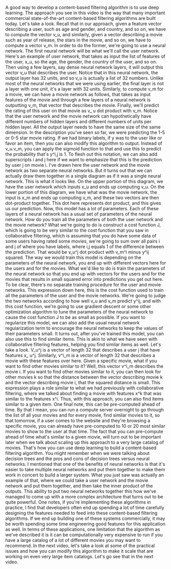 A good way to develop a content-based filtering algorithm is to use deep learning. The approach you see in this video is the way that many important commercial state-of-the-art content-based filtering algorithms are built today. Let's take a look. Recall that in our approach, given a feature vector describing a user, such as age and gender, and country, and so on, we have to compute the vector v_u, and similarly, given a vector describing a movie such as year of release, the stars in the movie, and so on, we have to compute a vector v_m. In order to do the former, we're going to use a neural network. The first neural network will be what we'll call the user network. Here's an example of user network, that takes as input the list of features of the user, x_u, so the age, the gender, the country of the user, and so on. Then using a few layers, say dense neural network layers, it will output this vector v_u that describes the user. Notice that in this neural network, the output layer has 32 units, and so v_u is actually a list of 32 numbers. Unlike most of the neural networks that we were using earlier, the final layer is not a layer with one unit, it's a layer with 32 units. Similarly, to compute v_m for a movie, we can have a movie network as follows, that takes as input features of the movie and through a few layers of a neural network is outputting v_m, that vector that describes the movie. Finally, we'll predict the rating of this user on that movie as v_ u dot product with v_m. Notice that the user network and the movie network can hypothetically have different numbers of hidden layers and different numbers of units per hidden layer. All the output layer needs to have the same size of the same dimension. In the description you've seen so far, we were predicting the 1-5 or 0-5 star movie rating. If we had binary labels, if y was to the user like or favor an item, then you can also modify this algorithm to output. Instead of v_u.v_m, you can apply the sigmoid function to that and use this to predict the probability that's y^i,j is 1. To flesh out this notation, we can also add superscripts i and j here if we want to emphasize that this is the prediction by user j on movie i. I've drawn here the user network and the movie network as two separate neural networks. But it turns out that we can actually draw them together in a single diagram as if it was a single neural network. This is what it looks like. On the upper portion of this diagram, we have the user network which inputs x_u and ends up computing v_u. On the lower portion of this diagram, we have what was the movie network, the input is x_m and ends up computing v_m, and these two vectors are then dot-product together. This dot here represents dot product, and this gives us our prediction. Now, this model has a lot of parameters. Each of these layers of a neural network has a usual set of parameters of the neural network. How do you train all the parameters of both the user network and the movie network? What we're going to do is construct a cost function J, which is going to be very similar to the cost function that you saw in collaborative filtering, which is assuming that you do have some data of some users having rated some movies, we're going to sum over all pairs i and j of where you have labels, where i,j equals 1 of the difference between the prediction. That would be v_u^j dot product with v_m^i minus y^ij squared. The way we would train this model is depending on the parameters of the neural network, you end up with different vectors here for the users and for the movies. What we'd like to do is train the parameters of the neural network so that you end up with vectors for the users and for the movies that results in small squared error into predictions you get out here. To be clear, there's no separate training procedure for the user and movie networks. This expression down here, this is the cost function used to train all the parameters of the user and the movie networks. We're going to judge the two networks according to how well v_u and v_m predict y^ij, and with this cost function, we're going to use gradient descent or some other optimization algorithm to tune the parameters of the neural network to cause the cost function J to be as small as possible. If you want to regularize this model, we can also add the usual neural network regularization term to encourage the neural networks to keep the values of their parameters small. It turns out, after you've trained this model, you can also use this to find similar items. This is akin to what we have seen with collaborative filtering features, helping you find similar items as well. Let's take a look. V_u^j is a vector of length 32 that describes a user j that have features x_ u^j. Similarly, v^i_m is a vector of length 32 that describes a movie with these features over here. Given a specific movie, what if you want to find other movies similar to it? Well, this vector v^i_m describes the movie i. If you want to find other movies similar to it, you can then look for other movies k so that the distance between the vector describing movie k and the vector describing movie i, that the squared distance is small. This expression plays a role similar to what we had previously with collaborative filtering, where we talked about finding a movie with features x^k that was similar to the features x^i. Thus, with this approach, you can also find items similar to a given item. One final note, this can be pre-computed ahead of time. By that I mean, you can run a compute server overnight to go through the list of all your movies and for every movie, find similar movies to it, so that tomorrow, if a user comes to the website and they're browsing a specific movie, you can already have pre-computed to 10 or 20 most similar movies to show to the user at that time. The fact that you can pre-compute ahead of time what's similar to a given movie, will turn out to be important later when we talk about scaling up this approach to a very large catalog of movies. That's how you can use deep learning to build a content-based filtering algorithm. You might remember when we were talking about decision trees and the pros and cons of decision trees versus neural networks. I mentioned that one of the benefits of neural networks is that it's easier to take multiple neural networks and put them together to make them work in concert to build a larger system. What you just saw was actually an example of that, where we could take a user network and the movie network and put them together, and then take the inner product of the outputs. This ability to put two neural networks together this how we've managed to come up with a more complex architecture that turns out to be quite powerful. One notes, if you're implementing these algorithms in practice, I find that developers often end up spending a lot of time carefully designing the features needed to feed into these content-based filtering algorithms. If we end up building one of these systems commercially, it may be worth spending some time engineering good features for this application as well. In terms of these applications, one limitation that the algorithm as we've described it is it can be computationally very expensive to run if you have a large catalog of a lot of different movies you may want to recommend. In the next video, let's take a look at some of the practical issues and how you can modify this algorithm to make it scale that are working on even very large item catalogs. Let's go see that in the next video.